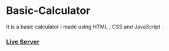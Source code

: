 # Basic-Calculator
It is a basic calculator I made using HTML , CSS and JavaScript .

<h3><a href="https://tanvir-alam-jadid.github.io/Basic_Calculator/">Live Server</a><h3>
